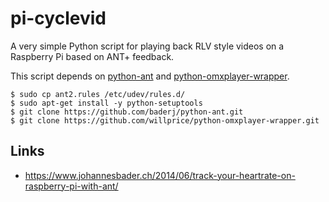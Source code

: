 # pi-cyclevid

A very simple Python script for playing back RLV style videos on a Raspberry Pi based on ANT+ feedback.

This script depends on [python-ant](https://github.com/baderj/python-ant) and [python-omxplayer-wrapper](https://github.com/willprice/python-omxplayer-wrapper).

```
$ sudo cp ant2.rules /etc/udev/rules.d/
$ sudo apt-get install -y python-setuptools
$ git clone https://github.com/baderj/python-ant.git
$ git clone https://github.com/willprice/python-omxplayer-wrapper.git
```

## Links
* https://www.johannesbader.ch/2014/06/track-your-heartrate-on-raspberry-pi-with-ant/
